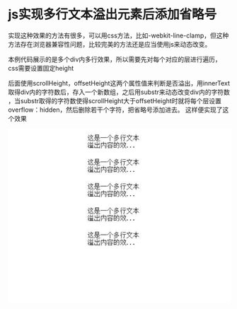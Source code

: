 # js实现多行文本溢出元素后添加省略号

实现这种效果的方法有很多，可以用css方法，比如-webkit-line-clamp，但这种方法存在浏览器兼容性问题，比较完美的方法还是应当使用js来动态改变。
  
  本例代码展示的是多个div内多行效果，所以需要先对每个对应的层进行遍历，css需要设置固定height
  
  后面使用scrollHeight，offsetHeight这两个属性值来判断是否溢出，用innerText取得div内的字符数后，存入一个新数组，之后用substr来动态改变div内的字符数
  ，当substr取得的字符数使得scrollHeight大于offsetHeight时就将每个层设置overflow：hidden，然后删除若干个字符，把省略号添加进去。
    这样便实现了这个效果  
   
   
   ![image](https://github.com/1306229903/js--------/blob/master/img/1.jpg)
